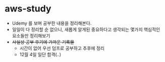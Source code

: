 # aws-study
- Udemy 를 보며 공부한 내용을 정리해본다.
- 일일이 다 정리할 순 없으니, 새롭게 알게된 중요하다고 생각되는 몇가지 핵심적인 요소들만 정리해보기
- ~~사실상 공부 후기에 가까운 기록물~~
  - 시간이 없어 우선 덤프로 공부하고 추후에 정리
  - 12월 4일 일단 합격(..)
